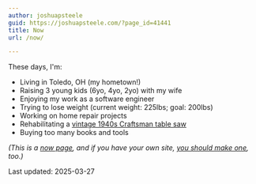 ```yaml
---
author: joshuapsteele
guid: https://joshuapsteele.com/?page_id=41441
title: Now
url: /now/

---
```


These days, I'm:

- Living in Toledo, OH (my hometown!)
- Raising 3 young kids (6yo, 4yo, 2yo) with my wife
- Enjoying my work as a software engineer
- Trying to lose weight (current weight: 225lbs; goal: 200lbs)
- Working on home repair projects
- Rehabilitating a [vintage 1940s Craftsman table saw](/vintage-craftsman-table-saw/)
- Buying too many books and tools

*(This is a [now page](https://nownownow.com/about), and if you have your own site, [you should make one](https://nownownow.com/about), too.)*

Last updated: 2025-03-27
